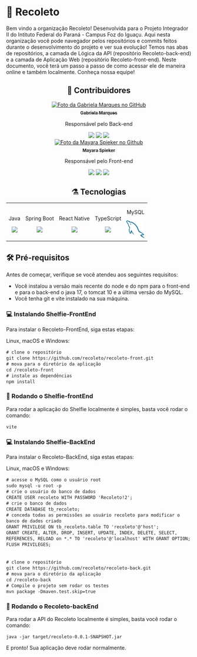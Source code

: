 # 📖 Recoleto
Bem vindo a organização Recoleto! Desenvolvida para o Projeto Integrador II do Intituto Federal do Paraná - Campus Foz do Iguaçu. Aqui nesta organização você pode navegador pelos repositórios e commits feitos durante o desenvolvimento do projeto e ver sua evolução! Temos nas abas de repositórios, a camada de Lógica da API (repositório Recoleto-back-end) e a camada de Aplicação Web (repositório Recoleto-front-end). Neste documento, você terá um passo a passo de como acessar ele de maneira online e também localmente. Conheça nossa equipe!

<div align="center">
 <h2>🤝 Contribuidores</h2>
 <div display="inline-flex">
    <div align="center">
      <a href="https://github.com/gabrielamarqs" title="gabriela marques">
        <img src="https://avatars.githubusercontent.com/u/106118943?v=4" width="150px;" alt="Foto da Gabriela Marques no GitHub"/><br>
        <sub>
          <b>Gabriela Marques</b>
        </sub>
      </a>
     <p>Responsável pelo Back-end</p>
     <img src="https://img.shields.io/badge/-Github-000?style=flat-square&logo=Github&logoColor=white&link=https://github.com/gabrielamarqs" />
     <img src="https://img.shields.io/badge/-LinkedIn-blue?style=flat-square&logo=Linkedin&logoColor=white&link=https://www.linkedin.com/in/gabriela-marques-dos-santos-899092161/" />
     <img src="https://img.shields.io/badge/Gmail-red?style=flat-square&logo=gmail&logoColor=white" />
    </div>
    <div align="center">
      <a href="https://github.com/mayspiek" title="mayara spieker">
        <img src="https://avatars.githubusercontent.com/u/79992764?v=4" width="150px;" alt="Foto da Mayara Spieker no Github"/><br>
        <sub>
          <b>Mayara Spieker</b>
        </sub>
      </a>
     <p>Responsável pelo Front-end</p>
     <img src="https://img.shields.io/badge/-Github-000?style=flat-square&logo=Github&logoColor=white&link=https://github.com/mayspiek" />
     <img src="https://img.shields.io/badge/-LinkedIn-blue?style=flat-square&logo=Linkedin&logoColor=white&link=https://www.linkedin.com/in/mayara-spieker/" />
     <img src="https://img.shields.io/badge/Gmail-red?style=flat-square&logo=gmail&logoColor=white" />
    </div>
</div>
</div>

<div align="center">
<h2>⚗️ Tecnologias</h2>
 <table>
  <td align="center">
   <p>Java</p>
   <img height="50em" src="https://cdn.jsdelivr.net/gh/devicons/devicon@latest/icons/java/java-original.svg" />    
  </td>
  <td align="center">
    <p>Spring Boot</p>
    <img height="50em" src="https://cdn.jsdelivr.net/gh/devicons/devicon/icons/spring/spring-original.svg" /> 
  </td>
  <td align="center">
   <p>React Native</p>
   <img height="50em" src="https://cdn.jsdelivr.net/gh/devicons/devicon/icons/react/react-original.svg" /> 
  </td>
  <td align="center">
   <p>TypeScript</p>
    <img height="50em" src="https://cdn.jsdelivr.net/gh/devicons/devicon@latest/icons/typescript/typescript-original.svg" />
  </td>
  <td align="center">
   <p>MySQL</p>
   <img height="50em" src="https://github.com/devicons/devicon/blob/v2.16.0/icons/mysql/mysql-original.svg" />
  </td>
 </table>
</div>

<!--  
### ✏️ Resumo
 <p align="justify">
   Entusiastas de leitura buscam formas de organizar o andamento de suas leituras de forma a manterem contato e engajamento com outras pessoas de interesses semelhantes. Embora existam diversos sistemas com uma ampla gama de funcionalidades, há uma carência de plataformas que oferecem uma visão centralizada e integrada das atividades de leitura. Este artigo apresenta o desenvolvimento do Shelfie, um Sistema de Gerenciamento e Monitoramento de Leituras, desenvolvido da necessidade dos usuários de poderem acompanhar e monitorar suas leituras diárias, a partir das progressões, do estado das leituras e das avaliações. Através de uma arquitetura de três camadas, desenvolvemos uma aplicação web separando a interface, lógica de negócios e dados. Isso facilita a manutenção para futuras melhorias. O Shelfie atingiu seus principais objetivos, que é oferecer uma interface para o usuário poder monitorar e gerenciar suas leituras a partir das funcionalidades implementadas. O projeto proporcionou importantes aprendizados sobre desenvolvimento de software e design centrado no usuário em aplicações Web.  
 </p>

 ## 🔗 Hospedagem
 A aplicação Web do Shelfie está hospedado em um Bucket AWS e está disponível para toda Web utilizar no seguinte link:
<a target="_blank" href="http://shelfiie-bucket.s3-website.us-east-2.amazonaws.com/">Shelfie</a>. Mas você também pode rodar localmente na sua máquina caso preferir. O tópico seguinte tratará sobre como instalar as dependências e como rodar a aplicação diretamente da sua máquina.

   -->
 ## 🛠️ Pré-requisitos

Antes de começar, verifique se você atendeu aos seguintes requisitos:

- Você instalou a versão mais recente do node e do npm para o front-end e para o back-end o java 17, o tomcat 10 e a última versão do MySQL.
- Você tenha git e vite instalado na sua máquina. 

### 💻 Instalando Shelfie-FrontEnd

Para instalar o Recoleto-FrontEnd, siga estas etapas:

Linux, macOS e Windows:

```
# clone o repositório
git clone https://github.com/recoleto/recoleto-front.git
# mova para o diretório da aplicação
cd /recoleto-front
# instale as dependências
npm install
```

### 🚀 Rodando o Shelfie-frontEnd
Para rodar a aplicação do Shelfie localmente é simples, basta você rodar o comando:
```
vite
```

### 💻 Instalando Shelfie-BackEnd

Para instalar o Recoleto-BackEnd, siga estas etapas:

Linux, macOS e Windows:

```
# acesse o MySQL como o usuário root
sudo mysql -u root -p
# crie o usuário do banco de dados
CREATE USER recoleto WITH PASSWORD 'Recoleto!2';
# crie o banco de dados
CREATE DATABASE tb_recoleto;
# conceda todas as permissões ao usuário recoleto para modificar o banco de dados criado
GRANT PRIVILEGE ON tb_recoleto.table TO 'recoleto'@'host';
GRANT CREATE, ALTER, DROP, INSERT, UPDATE, INDEX, DELETE, SELECT, REFERENCES, RELOAD on *.* TO 'recoleto'@'localhost' WITH GRANT OPTION;
FLUSH PRIVILEGES;


# clone o repositório
git clone https://github.com/recoleto/recoleto-back.git
# mova para o diretório da aplicação
cd /recoleto-back
# Compile o projeto sem rodar os testes
mvn package -Dmaven.test.skip=true
```

### 🚀 Rodando o Recoleto-backEnd
Para rodar a API do Recoleto localmente é simples, basta você rodar o comando:
```
java -jar target/recoleto-0.0.1-SNAPSHOT.jar
```

E pronto! Sua aplicação deve rodar normalmente.

### 

